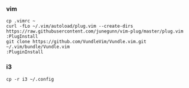 ### vim 
`cp .vimrc ~`  
`curl -fLo ~/.vim/autoload/plug.vim --create-dirs https://raw.githubusercontent.com/junegunn/vim-plug/master/plug.vim`  
`:PlugInstall`  
`git clone https://github.com/VundleVim/Vundle.vim.git ~/.vim/bundle/Vundle.vim`  
`:PluginInstall`  
### i3
`cp -r i3 ~/.config`  

